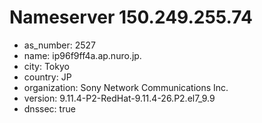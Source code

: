 # Nameserver 150.249.255.74

* as_number: 2527
* name: ip96f9ff4a.ap.nuro.jp.
* city: Tokyo
* country: JP
* organization: Sony Network Communications Inc.
* version: 9.11.4-P2-RedHat-9.11.4-26.P2.el7_9.9
* dnssec: true
